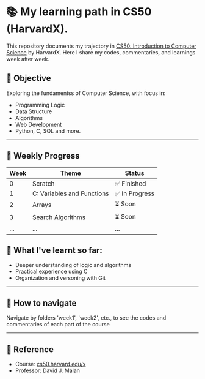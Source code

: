# 📚 My learning path in CS50 (HarvardX).

This repository documents my trajectory in [CS50: Introduction to Computer Science](https://cs50.harvard.edu/x/) by HarvardX. Here I share my codes, commentaries, and learnings week after week.

## 🎯 Objective
Exploring the fundamentss of Computer Science, with focus in:
- Programming Logic
- Data Structure
- Algorithms
- Web Development
- Python, C, SQL and more.

----

## 📆 Weekly Progress

| Week | Theme                       | Status  |
|------|-----------------------------|---------|
| 0    | Scratch                     | ✅ Finished |
| 1    | C: Variables and Functions  | ✅ In Progress |
| 2    | Arrays                      | ⏳ Soon |
| 3    | Search Algorithms           | ⏳ Soon |
| ...  | ...                         | ...     |

## 🧠 What I've learnt so far:

- Deeper understanding of logic and algorithms
- Practical experience using C
- Organization and versoning with Git

---

## 🚀 How to navigate

Navigate by folders 'week1', 'week2', etc., to see the codes and commentaries of each part of the course


---


## 📌 Reference

- Course: [cs50.harvard.edu/x](https://cs50.harvard.edu/x/)
- Professor: David J. Malan
